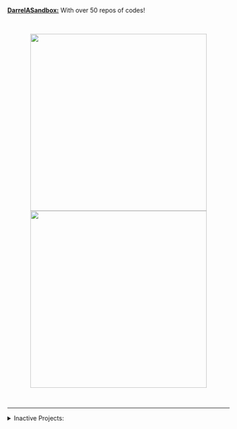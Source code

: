 [**DarrelASandbox:**](https://github.com/DarrelASandbox) With over 50 repos of codes!

&nbsp;

<p align = "center">
  <img src = "https://github-readme-stats-darrela-28-mar-2022.vercel.app/api?username=darrela&show_icons=true&theme=dracula" width = 400>
  <img src = "https://github-readme-stats-darrela-28-mar-2022.vercel.app/api/top-langs/?username=darrela&layout=compact&theme=dracula" width = 400>
</p>

&nbsp;

<hr>

<details>
  <summary>Inactive Projects:</summary>

- [task-management-system](https://github.com/DarrelA/task-management-system): Emulate the Kanban approach that support the Planning, Tracking, and Approving for the task activities related to a specific project.
- [mern-starter](https://github.com/DarrelA/mern-starter): MongoDB, Express, React & NodeJS stack with refresh token & Google OAuth
- [eaove](https://github.com/DarrelA/eaove): To do list with extra steps? 

</details>
